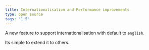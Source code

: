 ```yaml
---
title: Internationalisation and Performance improvements
type: open source
tags: "1.5"
---
```

A new feature to support internationalisation with default to `english`.

Its simple to extend it to others.
